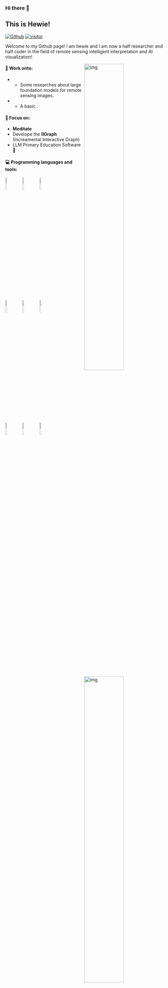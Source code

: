 ### Hi there 👋
## This is Hewie!

[![Github](https://img.shields.io/badge/-Github-000?style=flat&logo=Github&logoColor=white)](https://github.com/hewie)
[![visitor](https://visitors-by-url-pls-dont-use-this-in-your-repo.vercel.app/hewie-github-readme)](https://github.com/hewie)




Welcome to my Github page! I am hewie and I am now a half researcher and half coder in the field of remote sensing intelligent interpretation and AI visualization!  

<img align="right" alt="img" src="meta_world.jpeg" width="50%" height="auto" />


#### 🌱 Work onto: 
- - Some researches about large foundation models for remote sensing images.
- - A basic .

#### :muscle: Focus on:

- **Meditate** 
- Develope the **IIGraph** (Increamental Interactive Graph)
- LLM Primary Education Software 📖

#### :computer: Programming languages and tools: 

<p>
<img align="right" alt="img" src="https://github-readme-stats.vercel.app/api?username=hewie&show_icons=true&icon_color=0366d6&text_color=24292e&bg_color=fff&hide_title=false" width="50%" height="auto" >

<code><img width="10%" src="https://www.vectorlogo.zone/logos/java/java-ar21.svg"></code>
<code><img width="10%" bottom="3px" src="https://upload.vectorlogo.zone/logos/typescriptlang/images/c108b043-7101-4485-a8a2-4b2a9ac6f8b4.svg"></code>
<code><img width="10%" src="https://www.vectorlogo.zone/logos/python/python-ar21.svg"></code>
<br /><code><img width="10%" src="https://www.vectorlogo.zone/logos/reactjs/reactjs-ar21.svg"></code>
<code><img width="10%" src="https://www.vectorlogo.zone/logos/d3js/d3js-ar21.svg"></code>
<code><img width="10%" src="https://www.vectorlogo.zone/logos/js_webpack/js_webpack-ar21.svg"></code>
<br />
<code><img width="10%" src="https://www.vectorlogo.zone/logos/hexoio/hexoio-ar21.svg"></code>
<code><img width="10%" src="https://www.vectorlogo.zone/logos/vim/vim-ar21.svg"></code>
<code><img width="10%" src="https://www.vectorlogo.zone/logos/git-scm/git-scm-ar21.svg"></code>
</p>
<!--

- - Finish my Computer Engineering Master Degree 
- Business cooperation with [Huawei cloud](https://github.com/bi4group)  *on **Visualization and Visual Analytics*** :loop:
- One of the contributor of [AntV G6](https://github.com/antvis/G6) 🐜
**hewiew/hewiew** is a ✨ _special_ ✨ repository because its `README.md` (this file) appears on your GitHub profile.

Here are some ideas to get you started:

- 🔭 I’m currently working on ...
- 🌱 I’m currently learning ...
- 👯 I’m looking to collaborate on ...
- 🤔 I’m looking for help with ...
- 💬 Ask me about ...
- 📫 How to reach me: ...
- 😄 Pronouns: ...
- ⚡ Fun fact: ...
-->
